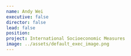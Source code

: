 ```yaml
---
name: Andy Wei
executive: false
director: false
lead: false
position:  
project: International Socioeconomic Measures
image: ../assets/default_exec_image.png
---
```

